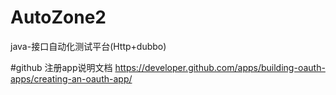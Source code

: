 # AutoZone2
java-接口自动化测试平台(Http+dubbo)

#github 注册app说明文档
https://developer.github.com/apps/building-oauth-apps/creating-an-oauth-app/
